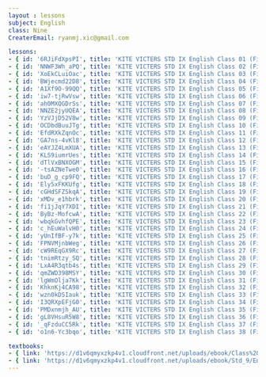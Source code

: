 ```yaml
--- 
layout : lessons 
subject: English
class: Nine
CreaterEmail: ryanmj.xic@gmail.com

lessons: 
- { id: '6RJiFdXpsPI', title: 'KITE VICTERS STD IX English Class 01 (First Bell-ഫസ്റ്റ് ബെല്‍)' }
- { id: 'NNWF3Wh_aPQ', title: 'KITE VICTERS STD IX English Class 02 (First Bell-ഫസ്റ്റ് ബെല്‍)' }
- { id: 'XoEkCLuiOac', title: 'KITE VICTERS STD IX English Class 03 (First Bell-ഫസ്റ്റ് ബെല്‍)' }
- { id: 'BWjecmd22D8', title: 'KITE VICTERS STD IX English Class 04 (First Bell-ഫസ്റ്റ് ബെല്‍)' }
- { id: 'A1Xf9O-99QQ', title: 'KITE VICTERS STD IX English Class 05 (First Bell-ഫസ്റ്റ് ബെല്‍)' }
- { id: 'iw7-tjRwVsw', title: 'KITE VICTERS STD IX English Class 06 (First Bell-ഫസ്റ്റ് ബെല്‍)' }
- { id: 'ah0MXQGDrSs', title: 'KITE VICTERS STD IX English Class 07 (First Bell-ഫസ്റ്റ് ബെല്‍)' }
- { id: 'NNZE2jyUQEA', title: 'KITE VICTERS STD IX English Class 08 (First Bell-ഫസ്റ്റ് ബെല്‍)' }
- { id: 'YzVJjD52V8w', title: 'KITE VICTERS STD IX English Class 09 (First Bell-ഫസ്റ്റ് ബെല്‍)' }
- { id: 'OCDbdBuuJTg', title: 'KITE VICTERS STD IX English Class 10 (First Bell-ഫസ്റ്റ് ബെല്‍)' }
- { id: 'EfdRXkZqnOc', title: 'KITE VICTERS STD IX English Class 11 (First Bell-ഫസ്റ്റ് ബെല്‍)' }
- { id: 'GA7ns-4vKl8', title: 'KITE VICTERS STD IX English Class 12 (First Bell-ഫസ്റ്റ് ബെല്‍)' }
- { id: 'eAYJZ4LmXUA', title: 'KITE VICTERS STD IX English Class 13 (First Bell-ഫസ്റ്റ് ബെല്‍)' }
- { id: 'KLS9iumrUes', title: 'KITE VICTERS STD IX English Class 14 (First Bell-ഫസ്റ്റ് ബെല്‍)' }
- { id: 'dTlVxBNXOGM', title: 'KITE VICTERS STD IX English Class 15 (First Bell-ഫസ്റ്റ് ബെല്‍)' }
- { id: '-tsAZNeTwe0', title: 'KITE VICTERS STD IX English Class 16 (First Bell-ഫസ്റ്റ് ബെല്‍)' }
- { id: 'buD_g_cp9FQ', title: 'KITE VICTERS STD IX English Class 17 (First Bell-ഫസ്റ്റ് ബെല്‍)' }
- { id: 'Ely5xFKKUfg', title: 'KITE VICTERS STD IX English Class 18 (First Bell-ഫസ്റ്റ് ബെല്‍)' }
- { id: 'cGHdSFZSkqA', title: 'KITE VICTERS STD IX English Class 19 (First Bell-ഫസ്റ്റ് ബെല്‍)' }
- { id: 'xMDv_e1hbrk', title: 'KITE VICTERS STD IX English Class 20 (First Bell-ഫസ്റ്റ് ബെല്‍)' }
- { id: 'fi1jJqY7XDI', title: 'KITE VICTERS STD IX English Class 21 (First Bell-ഫസ്റ്റ് ബെല്‍)' }
- { id: 'ByBz-MofcwA', title: 'KITE VICTERS STD IX English Class 22 (First Bell-ഫസ്റ്റ് ബെല്‍)' }
- { id: 'wbqkGvhfQPE', title: 'KITE VICTERS STD IX English Class 23 (First Bell-ഫസ്റ്റ് ബെല്‍)' }
- { id: 'c_hEuWalvH0', title: 'KITE VICTERS STD IX English Class 24 (First Bell-ഫസ്റ്റ് ബെല്‍)' }
- { id: 'yUnIfBF-y7k', title: 'KITE VICTERS STD IX English Class 25 (First Bell-ഫസ്റ്റ് ബെല്‍)' }
- { id: 'FPNVMjnbWeg', title: 'KITE VICTERS STD IX English Class 26 (First Bell-ഫസ്റ്റ് ബെല്‍)' }
- { id: 'cW9REqGX9Rc', title: 'KITE VICTERS STD IX English Class 27 (First Bell-ഫസ്റ്റ് ബെല്‍)' }
- { id: 'tnimRtzy_SQ', title: 'KITE VICTERS STD IX English Class 28 (First Bell-ഫസ്റ്റ് ബെല്‍)' }
- { id: 'LxA4R3qtb4s', title: 'KITE VICTERS STD IX English Class 29 (First Bell-ഫസ്റ്റ് ബെല്‍)' }
- { id: 'qmZWD398MSY', title: 'KITE VICTERS STD IX English Class 30 (First Bell-ഫസ്റ്റ് ബെല്‍)' }
- { id: 'lgWmOlja7Kk', title: 'KITE VICTERS STD IX English Class 31 (First Bell-ഫസ്റ്റ് ബെല്‍)' }
- { id: 'KhknKj4CA98', title: 'KITE VICTERS STD IX English Class 32 (First Bell-ഫസ്റ്റ് ബെല്‍)' }
- { id: 'wzn0kDSIauk', title: 'KITE VICTERS STD IX English Class 33 (First Bell-ഫസ്റ്റ് ബെല്‍)' }
- { id: 'I3QRXpEFjG0', title: 'KITE VICTERS STD IX English Class 34 (First Bell-ഫസ്റ്റ് ബെല്‍)' }
- { id: 'PMDxnmjh_AU', title: 'KITE VICTERS STD IX English Class 35 (First Bell-ഫസ്റ്റ് ബെല്‍)' }
- { id: 'gL8VHsuR5W8', title: 'KITE VICTERS STD IX English Class 36 (First Bell-ഫസ്റ്റ് ബെല്‍)' }
- { id: '_qFzduCC5Rk', title: 'KITE VICTERS STD IX English Class 37 (First Bell-ഫസ്റ്റ് ബെല്‍)' }
- { id: 'o1n6-Yc3bqo', title: 'KITE VICTERS STD IX English Class 38 (First Bell-ഫസ്റ്റ് ബെല്‍)' }

textbooks:
- { link: 'https://d1v6qmyxzkp4v1.cloudfront.net/uploads/ebook/Class%209/English_IX_Vol.I/English_IX_Vol.I.pdf', title: 'English Part -1' , medium: 'Malayalam' }
- { link: 'https://d1v6qmyxzkp4v1.cloudfront.net/uploads/ebook/Std_9/English_Std_IX_Final_Vol_2/English_Std_IX_Final_Vol_2.pdf', title: 'English Part -2' , medium: 'Malayalam' }
--- 
```

